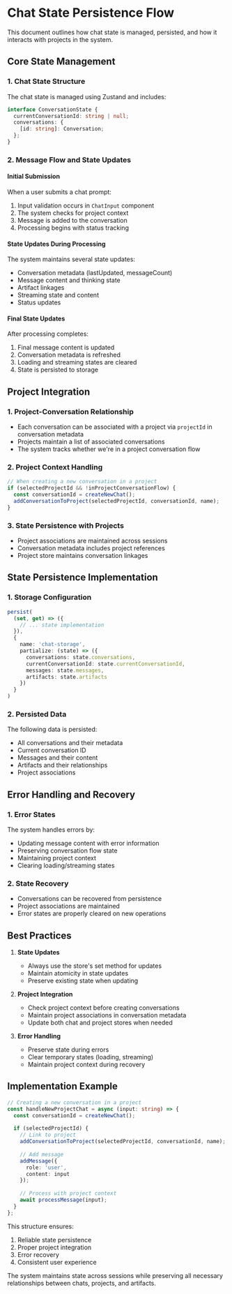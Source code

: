 # Chat State Persistence Flow

This document outlines how chat state is managed, persisted, and how it interacts with projects in the system.

## Core State Management

### 1. Chat State Structure
The chat state is managed using Zustand and includes:
```typescript
interface ConversationState {
  currentConversationId: string | null;
  conversations: {
    [id: string]: Conversation;
  };
}
```

### 2. Message Flow and State Updates

#### Initial Submission
When a user submits a chat prompt:
1. Input validation occurs in `ChatInput` component
2. The system checks for project context
3. Message is added to the conversation
4. Processing begins with status tracking

#### State Updates During Processing
The system maintains several state updates:
- Conversation metadata (lastUpdated, messageCount)
- Message content and thinking state
- Artifact linkages
- Streaming state and content
- Status updates

#### Final State Updates
After processing completes:
1. Final message content is updated
2. Conversation metadata is refreshed
3. Loading and streaming states are cleared
4. State is persisted to storage

## Project Integration

### 1. Project-Conversation Relationship
- Each conversation can be associated with a project via `projectId` in conversation metadata
- Projects maintain a list of associated conversations
- The system tracks whether we're in a project conversation flow

### 2. Project Context Handling
```typescript
// When creating a new conversation in a project
if (selectedProjectId && !inProjectConversationFlow) {
  const conversationId = createNewChat();
  addConversationToProject(selectedProjectId, conversationId, name);
}
```

### 3. State Persistence with Projects
- Project associations are maintained across sessions
- Conversation metadata includes project references
- Project store maintains conversation linkages

## State Persistence Implementation

### 1. Storage Configuration
```typescript
persist(
  (set, get) => ({
    // ... state implementation
  }),
  {
    name: 'chat-storage',
    partialize: (state) => ({
      conversations: state.conversations,
      currentConversationId: state.currentConversationId,
      messages: state.messages,
      artifacts: state.artifacts
    })
  }
)
```

### 2. Persisted Data
The following data is persisted:
- All conversations and their metadata
- Current conversation ID
- Messages and their content
- Artifacts and their relationships
- Project associations

## Error Handling and Recovery

### 1. Error States
The system handles errors by:
- Updating message content with error information
- Preserving conversation flow state
- Maintaining project context
- Clearing loading/streaming states

### 2. State Recovery
- Conversations can be recovered from persistence
- Project associations are maintained
- Error states are properly cleared on new operations

## Best Practices

1. **State Updates**
   - Always use the store's set method for updates
   - Maintain atomicity in state updates
   - Preserve existing state when updating

2. **Project Integration**
   - Check project context before creating conversations
   - Maintain project associations in conversation metadata
   - Update both chat and project stores when needed

3. **Error Handling**
   - Preserve state during errors
   - Clear temporary states (loading, streaming)
   - Maintain project context during recovery

## Implementation Example

```typescript
// Creating a new conversation in a project
const handleNewProjectChat = async (input: string) => {
  const conversationId = createNewChat();
  
  if (selectedProjectId) {
    // Link to project
    addConversationToProject(selectedProjectId, conversationId, name);
    
    // Add message
    addMessage({
      role: 'user',
      content: input
    });
    
    // Process with project context
    await processMessage(input);
  }
};
```

This structure ensures:
1. Reliable state persistence
2. Proper project integration
3. Error recovery
4. Consistent user experience

The system maintains state across sessions while preserving all necessary relationships between chats, projects, and artifacts. 